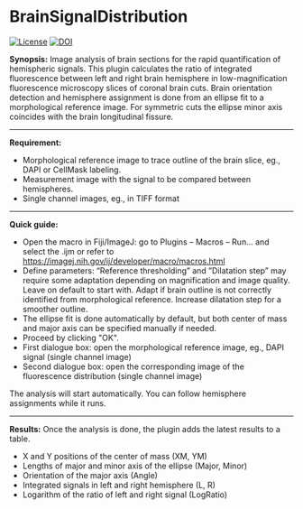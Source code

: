 # BrainSignalDistribution

[![License](https://img.shields.io/badge/License-BSD%203--Clause-blue.svg)](https://opensource.org/licenses/BSD-3-Clause) [![DOI](https://zenodo.org/badge/417160091.svg)](https://zenodo.org/badge/latestdoi/417160091)

**Synopsis:**
Image analysis of brain sections for the rapid quantification of hemispheric signals. This plugin calculates the ratio of integrated fluorescence between left and right brain hemisphere in low-magnification fluorescence microscopy slices of coronal brain cuts. Brain orientation detection and hemisphere assignment is done from an ellipse fit to a morphological reference image. For symmetric cuts the ellipse minor axis coincides with the brain longitudinal fissure.

---

**Requirement:**
+ Morphological reference image to trace outline of the brain slice, eg., DAPI or CellMask labeling.
+ Measurement image with the signal to be compared between hemispheres.
+ Single channel images, eg., in TIFF format

---

**Quick guide:**
+ Open the macro in Fiji/ImageJ: go to Plugins – Macros – Run... and select the .ijm or refer to https://imagej.nih.gov/ij/developer/macro/macros.html
+ Define parameters: “Reference thresholding” and ”Dilatation step” may require some adaptation depending on magnification and image quality. Leave on default to start with. Adapt if brain outline is not correctly identified from morphological reference. Increase dilatation step for a smoother outline.
+ The ellipse fit is done automatically by default, but both center of mass and major axis can be specified manually if needed.
+ Proceed by clicking "OK". 
+ First dialogue box: open the morphological reference image, eg., DAPI signal (single channel image)
+ Second dialogue box: open the corresponding image of the fluorescence distribution (single channel image)

The analysis will start automatically. You can follow hemisphere assignments while it runs.

---

**Results:**
Once the analysis is done, the plugin adds the latest results to a table.
+ X and Y positions of the center of mass (XM, YM)
+ Lengths of major and minor axis of the ellipse (Major, Minor)
+ Orientation of the major axis (Angle)
+ Integrated signals in left and right hemisphere (L, R)
+ Logarithm of the ratio of left and right signal (LogRatio)
